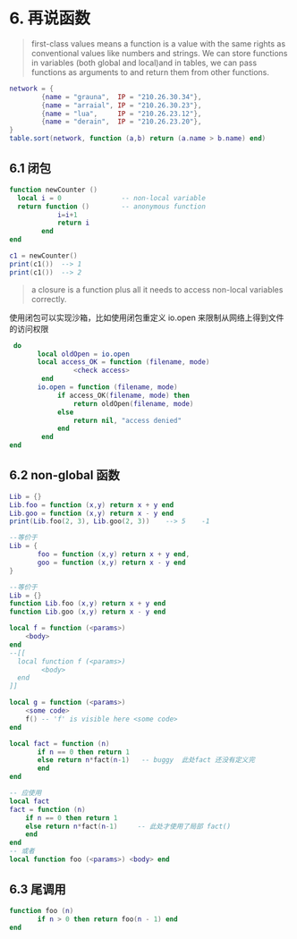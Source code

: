 # 6. 再说函数

> first-class values means a function is a value with the same rights as conventional values like numbers and strings. We can store functions in variables (both global and local)and in tables, we can pass functions as arguments to and return them from other functions.

```lua
network = {
        {name = "grauna",  IP = "210.26.30.34"},
        {name = "arraial", IP = "210.26.30.23"},
        {name = "lua",     IP = "210.26.23.12"},
        {name = "derain",  IP = "210.26.23.20"},
}
table.sort(network, function (a,b) return (a.name > b.name) end)
```

## 6.1 闭包

```lua
function newCounter ()
  local i = 0				-- non-local variable
  return function ()		-- anonymous function
			i=i+1
			return i
		end
end

c1 = newCounter()
print(c1())  --> 1
print(c1())  --> 2
```

> a closure is a function plus all it needs to access non-local variables correctly.	

使用闭包可以实现沙箱，比如使用闭包重定义 io.open 来限制从网络上得到文件的访问权限

```lua
 do
       local oldOpen = io.open
       local access_OK = function (filename, mode)
				<check access> 
		end
       io.open = function (filename, mode)
       		if access_OK(filename, mode) then
           		return oldOpen(filename, mode)
         	else
           		return nil, "access denied"
         	end
		end 
end
```



## 6.2 non-global 函数

```lua
Lib = {}
Lib.foo = function (x,y) return x + y end
Lib.goo = function (x,y) return x - y end
print(Lib.foo(2, 3), Lib.goo(2, 3))    --> 5    -1

--等价于
Lib = {
       foo = function (x,y) return x + y end,
       goo = function (x,y) return x - y end
}

--等价于
Lib = {}
function Lib.foo (x,y) return x + y end
function Lib.goo (x,y) return x - y end
```

```lua
local f = function (<params>) 
	<body>
end
--[[
  local function f (<params>) 
		<body>
  end
]]

local g = function (<params>)
	<some code>
	f() -- 'f' is visible here <some code>
end
```

```lua
local fact = function (n)
       if n == 0 then return 1
       else return n*fact(n-1)   -- buggy  此处fact 还没有定义完
       end
end

-- 应使用
local fact
fact = function (n)
	if n == 0 then return 1
    else return n*fact(n-1)		-- 此处才使用了局部 fact()
    end
end
-- 或者 
local function foo (<params>) <body> end
```

## 6.3 尾调用

```lua
function foo (n)
       if n > 0 then return foo(n - 1) end
end
```